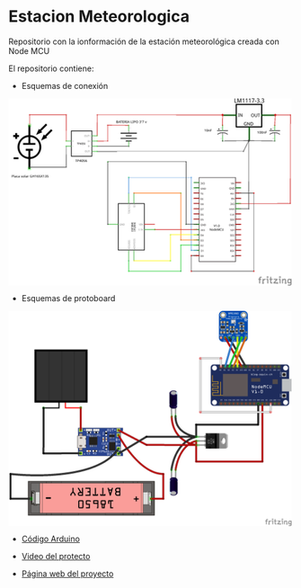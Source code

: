 # Estacion Meteorologica

Repositorio con la ionformación de la estación meteorológica creada con Node MCU

El repositorio contiene:
- Esquemas de conexión
<img src="proyecto final_esquema.png" width="600" align="center">


- Esquemas de protoboard
<img src="proyecto final.png" width="600" align="center">


- [Código Arduino](https://github.com/pepeesp8266/EstacionMeteorologica/blob/master/EstacionMeteorologica.ino)

- [Video del protecto](https://www.youtube.com/watch?v=KQAulrZM5ks)

- [Página web del proyecto](https://sites.google.com/iesvaleix.com/estacion-meteorologica-v-aleix/)

